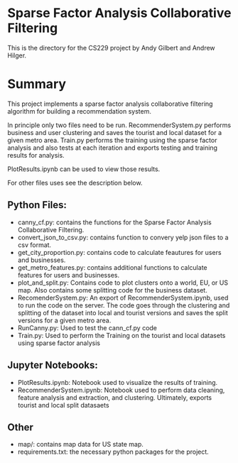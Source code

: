 # Sparse Factor Analysis Collaborative Filtering

This is the directory for the CS229 project by Andy Gilbert and Andrew Hilger. 

# Summary

This project implements a sparse factor analysis collaborative filtering algorithm for building a recommendation system. 

In principle only two files need to be run. RecommenderSystem.py performs business and user clustering and saves the tourist and local dataset for a given metro area. Train.py performs the training using the sparse factor analysis and also tests at each iteration and exports testing and training results for analysis. 

PlotResults.ipynb can be used to view those results.

For other files uses see the description below.   

## Python Files:
 - canny_cf.py: contains the functions for the Sparse Factor Analysis Collaborative Filtering.
 - convert_json_to_csv.py: contains function to convery yelp json files to a csv format.
 - get_city_proportion.py: contains code to calculate feautures for users and businesses.
 - get_metro_features.py: contains additional functions to calculate features for users and businesses. 
 - plot_and_split.py: Contains code to plot clusters onto a world, EU, or US map. Also contains some splitting code for the business dataset.
 - RecomenderSystem.py: An export of RecommenderSystem.ipynb, used to run the code on the server. The code goes through the clustering and splitting of the dataset into local and tourist versions and saves the split versions for a given metro area.
 - RunCanny.py: Used to test the cann_cf.py code
 - Train.py: Used to perform the Training on the tourist and local datasets using sparse factor analysis

 ## Jupyter Notebooks:
 - PlotResults.ipynb: Notebook used to visualize the results of training.
 - RecommenderSystem.ipynb: Notebook used to perform data cleaning, feature analysis and extraction, and clustering. Ultimately, exports tourist and local split datasaets

 ## Other
 - map/: contains map data for US state map.
 - requirements.txt: the necessary python packages for the project. 
